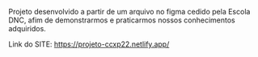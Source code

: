 Projeto desenvolvido a partir de um arquivo no figma cedido pela Escola DNC, afim de demonstrarmos e praticarmos nossos conhecimentos adquiridos.

Link do SITE: https://projeto-ccxp22.netlify.app/
